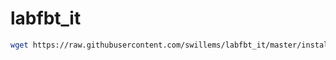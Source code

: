 # labfbt_it

```bash
wget https://raw.githubusercontent.com/swillems/labfbt_it/master/install_all.sh && sudo -i && bash install_all.sh && source ~/.bashrc
```

